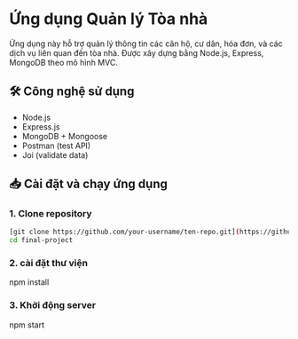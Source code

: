 # Ứng dụng Quản lý Tòa nhà

Ứng dụng này hỗ trợ quản lý thông tin các căn hộ, cư dân, hóa đơn, và các dịch vụ liên quan đến tòa nhà. Được xây dựng bằng Node.js, Express, MongoDB theo mô hình MVC.

## 🛠 Công nghệ sử dụng

- Node.js
- Express.js
- MongoDB + Mongoose
- Postman (test API)
- Joi (validate data)

## 📥 Cài đặt và chạy ứng dụng

### 1. Clone repository

```bash
[git clone https://github.com/your-username/ten-repo.git](https://github.com/quang-nam/final-project-.git)
cd final-project
```

### 2. cài đặt thư viện

npm install

### 3. Khởi động server

npm start

```

```
